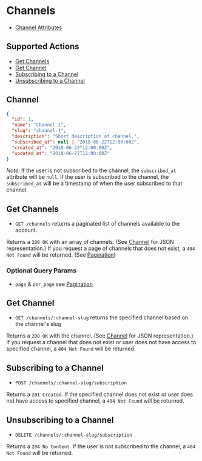 # Channels

* [Channel Attributes](#channel)

## Supported Actions

* [Get Channels](#get-channels)
* [Get Channel](#get-channel)
* [Subscribing to a Channel](#subscribeing-to-a-channel)
* [Unsubscribing to a Channel](#unsubscribeing-to-a-channel)

## Channel

```json
{
  "id": 1,
  "name": "Channel 1",
  "slug": "channel-1",
  "description": "Short description of channel.",
  "subscribed_at": null | "2018-06-22T12:00:00Z",
  "created_at": "2018-06-22T12:00:00Z",
  "updated_at": "2018-06-22T12:00:00Z"
}
```

*Note:* If the user is not subscribed to the channel, the `subscribed_at` attribute will be `null`. If the user is subscribed to the channel, the `subscribed_at` will be a timestamp of when the user subscribed to that channel.

## Get Channels

* ```GET /channels``` returns a paginated list of channels available to the account.

Returns a `200 OK` with an array of channels. (See [Channel](#channel) for JSON representation.) If you request a page of channels that does not exist, a `404 Not Found` will be returned. (See [Pagination](https://github.com/outstand/api-docs#pagination))

### Optional Query Params

* `page` & `per_page` see [Pagination](https://github.com/outstand/api-docs#pagination)

## Get Channel

* ```GET /channels/:channel-slug``` returns the specified channel based on the channel's slug

Returns a `200 OK` with the channel. (See [Channel](#channel) for JSON representation.) If you request a channel that does not exist or user does not have access to specified channel, a `404 Not Found` will be returned.

## Subscribing to a Channel

* ```POST /channels/:channel-slug/subscription```

Returns a `201 Created`. If the specified channel does not exist or user does not have access to specified channel, a `404 Not Found` will be returned.

## Unsubscribing to a Channel

* ```DELETE /channels/:channel-slug/subscription```

Returns a `204 No Content`. If the user is not subscribed to the channel, a `404 Not Found` will be returned.